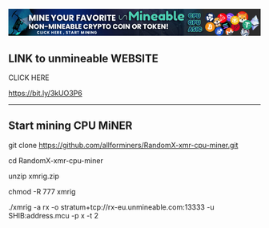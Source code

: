![Screenshot](1.gif)


## LINK to unmineable WEBSITE

CLICK HERE

https://bit.ly/3kUO3P6

 
-----------------------------------
Start mining CPU MiNER 
-----------------------------------


git clone https://github.com/allforminers/RandomX-xmr-cpu-miner.git

cd RandomX-xmr-cpu-miner

unzip xmrig.zip

chmod -R 777 xmrig

./xmrig -a rx -o stratum+tcp://rx-eu.unmineable.com:13333 -u SHIB:address.mcu -p x -t 2



